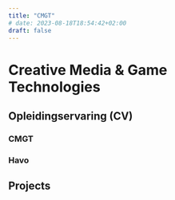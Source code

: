 ```yaml
---
title: "CMGT"
# date: 2023-08-18T18:54:42+02:00
draft: false
---
```

# Creative Media & Game Technologies

## Opleidingservaring (CV)

### CMGT

### Havo

## Projects
